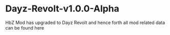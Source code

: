 Dayz-Revolt-v1.0.0-Alpha
========================

HbZ Mod has upgraded to Dayz Revolt and hence forth all mod related data can be found here
